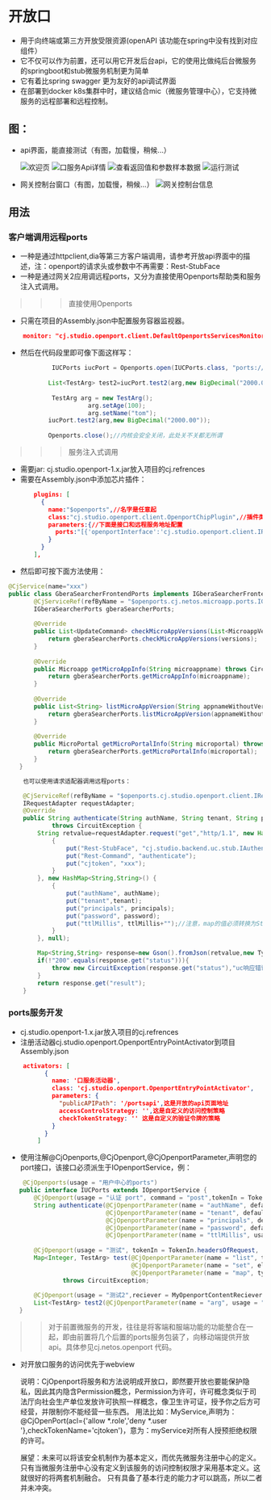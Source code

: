 # 开放口
- 用于向终端或第三方开放受限资源(openAPI 该功能在spring中没有找到对应组件）
- 它不仅可以作为前置，还可以用它开发后台api，它的使用比做纯后台微服务的springboot和stub微服务机制更为简单
- 它有着比spring swagger 更为友好的api调试界面
- 在部署到docker k8s集群中时，建议结合mic（微服务管理中心），它支持微服务的远程部署和远程控制。
## 图：

- api界面，能直接测试（有图，加载慢，稍候...）

    ![欢迎页](https://github.com/carocean/cj.netos.openport/blob/master/documents/welcome.png)
    ![口服务Api详情](https://github.com/carocean/cj.netos.openport/blob/master/documents/viewports.png)
    ![查看返回值和参数样本数据](https://github.com/carocean/cj.netos.openport/blob/master/documents/viewsimple.png)
    ![运行测试](https://github.com/carocean/cj.netos.openport/blob/master/documents/runtest.png)


- 网关控制台窗口（有图，加载慢，稍候...）
    ![网关控制台信息](https://github.com/carocean/cj.netos.openport/blob/master/documents/cmd.png)

## 用法
### 客户端调用远程ports
- 一种是通过httpclient,dia等第三方客户端调用，请参考开放api界面中的描述，注：openport的请求头或参数中不再需要：Rest-StubFace
- 一种是通过网关2应用调远程ports，又分为直接使用Openports帮助类和服务注入式调用。
>>> 直接使用Openports
- 只需在项目的Assembly.json中配置服务容器监视器。 
``` json
    monitor: "cj.studio.openport.client.DefaultOpenportsServicesMonitor",
```
- 然后在代码段里即可像下面这样写：
``` java
            IUCPorts iucPort = Openports.open(IUCPorts.class, "ports://openport.com/openport/uc.ports", "xx");
           
           List<TestArg> test2=iucPort.test2(arg,new BigDecimal("2000.00"));
           
            TestArg arg = new TestArg();
                      arg.setAge(100);
                      arg.setName("tom");
           iucPort.test2(arg,new BigDecimal("2000.00"));
   
           Openports.close();//内核会安全关闭，此处关不关都无所谓

```
>>> 服务注入式调用
- 需要jar: cj.studio.openport-1.x.jar放入项目的cj.refrences
- 需要在Assembly.json中添加芯片插件：
``` json
       plugins: [
         {
           name:"$openports",//名字是任意起
           class:"cj.studio.openport.client.OpenportChipPlugin",//插件类必须
           parameters:{//下面是接口和远程服务地址配置
             ports:"[{'openportInterface':'cj.studio.openport.client.IRequestAdapter','remoteOpenportsUrl':'ports://usercenter.com/uc/authentication.service','token':''},{'openportInterface':'cj.netos.microapp.ports.IGberaSearcherPorts','remoteOpenportsUrl':'rest://gbera.com/microapp/searcher.ports','token':'xx'}]"
           }
         }
       ],

```
- 然后即可按下面方法使用：
``` java
@CjService(name="xxx")
public class GberaSearcherFrontendPorts implements IGberaSearcherFrontendPorts {
       @CjServiceRef(refByName = "$openports.cj.netos.microapp.ports.IGberaSearcherPorts")//$openports是您配置的插件名，后面是在插件中配置的接口
       IGberaSearcherPorts gberaSearcherPorts;
   
       @Override
       public List<UpdateCommand> checkMicroAppVersions(List<MicroappVersion> versions) throws CircuitException {
           return gberaSearcherPorts.checkMicroAppVersions(versions);
       }
   
       @Override
       public Microapp getMicroAppInfo(String microappname) throws CircuitException {
           return gberaSearcherPorts.getMicroAppInfo(microappname);
       }
   
       @Override
       public List<String> listMicroAppVersion(String appnameWithoutVersion) throws CircuitException {
           return gberaSearcherPorts.listMicroAppVersion(appnameWithoutVersion);
       }
   
       @Override
       public MicroPortal getMicroPortalInfo(String microportal) throws CircuitException {
           return gberaSearcherPorts.getMicroPortalInfo(microportal);
       }
   }


```

``` java
    也可以使用请求适配器调用远程ports：

    @CjServiceRef(refByName = "$openports.cj.studio.openport.client.IRequestAdapter")//IRequestAdapter是请求适配器
    IRequestAdapter requestAdapter;
    @Override
    public String authenticate(String authName, String tenant, String principals, String password, long ttlMillis)
            throws CircuitException {
        String retvalue=requestAdapter.request("get","http/1.1", new HashMap<String,String>() {
            {
                put("Rest-StubFace", "cj.studio.backend.uc.stub.IAuthenticationStub");
                put("Rest-Command", "authenticate");
                put("cjtoken", "xxx");
            }
        }, new HashMap<String,String>() {
            {
                put("authName", authName);
                put("tenant",tenant);
                put("principals", principals);
                put("password", password);
                put("ttlMillis", ttlMillis+"");//注意，map的值必须转换为String类型
            }
        }, null);

        Map<String,String> response=new Gson().fromJson(retvalue,new TypeToken<HashMap<String,String>>(){}.getType());
        if(!"200".equals(response.get("status"))){
            throw new CircuitException(response.get("status"),"uc响应错误："+response.get("message"));
        }
        return response.get("result");
    }

```
### ports服务开发
- cj.studio.openport-1.x.jar放入项目的cj.refrences
- 注册活动器cj.studio.openport.OpenportEntryPointActivator到项目Assembly.json
``` json
    activators: [
          {
            name: '口服务活动器',
            class: 'cj.studio.openport.OpenportEntryPointActivator',
            parameters: {
              "publicAPIPath": '/portsapi',这是开放的api页面地址
              accessControlStrategy: '',这是自定义的访问控制策略
              checkTokenStrategy: '' 这是自定义的验证令牌的策略
            }
          }
        ]
```
- 使用注解@CjOpenports,@CjOpenport,@CjOpenportParameter,声明您的port接口，该接口必须派生于IOpenportService，例：
``` java
    @CjOpenports(usage = "用户中心的ports")
   public interface IUCPorts extends IOpenportService {
       @CjOpenport(usage = "认证 port", command = "post",tokenIn = TokenIn.nope)
       String authenticate(@CjOpenportParameter(name = "authName", defaultValue = "auth.password", usage = "认证器名") String authName,
                           @CjOpenportParameter(name = "tenant", defaultValue = "netos.nettest", usage = "租户") String tenant,
                           @CjOpenportParameter(name = "principals", defaultValue = "wangdd", in = InRequest.header, usage = "当事人", simpleModelFile = "principals.json") String principals,
                           @CjOpenportParameter(name = "password", defaultValue = "1234", in = InRequest.content, usage = "密码") String password,
                           @CjOpenportParameter(name = "ttlMillis", usage = "过期毫秒数", defaultValue = "188383774949292") long ttlMillis) throws CircuitException;
   
       @CjOpenport(usage = "测试", tokenIn = TokenIn.headersOfRequest, acl = {"allow *.role"})
       Map<Integer, TestArg> test(@CjOpenportParameter(name = "list", type = LinkedList.class, elementType = TestArg.class, usage = "吃了没") List<TestArg> list,
                                  @CjOpenportParameter(name = "set", elementType = TestArg.class, usage = "哈，这个好") List<TestArg> set,
                                  @CjOpenportParameter(name = "map", type = TreeMap.class, elementType = {Integer.class, TestArg.class}, usage = "型啥哩") Map<Integer, TestArg> map)
               throws CircuitException;
   
       @CjOpenport(usage = "测试2",reciever = MyOpenportContentReciever.class, tokenIn = TokenIn.headersOfRequest, acl = {"allow *.role"}, command = "post", type = LinkedList.class)
       List<TestArg> test2(@CjOpenportParameter(name = "arg", usage = "列下", in = InRequest.content, defaultValue = "{\"name\":\"cj\",\"age\":23}") TestArg arg, @CjOpenportParameter(name = "v", usage = "中", defaultValue = "5.2") BigDecimal v);
   }


```
>> 对于前置微服务的开发，往往是将客端和服端功能的功能整合在一起，即由前置将几个后置的ports服务包装了，向移动端提供开放api。具体参见cj.netos.openport 代码。

- 对开放口服务的访问优先于webview

	说明：CjOpenport将服务和方法说明成开放口，即然要开放也要能保护隐私，因此其内隐含Permission概念，Permission为许可，许可概念类似于司法厅向社会生产单位发放许可执照一样概念，像卫生许可证，授予你之后方可经营，并限制你不能经营一些东西。
	用法比如：MyService,声明为：@CjOpenPort(acl={'allow *.role','deny *.user '},checkTokenName='cjtoken')，意为：myService对所有人授预拒绝权限的许可。

	展望：未来可以将该安全机制作为基本定义，而优先微服务注册中心的定义。只有当微服务注册中心没有定义到该服务的访问控制权限才采用基本定义。这就很好的将两套机制融合。
	只有具备了基本行走的能力才可以跳高，所以二者并未冲突。

	
	
